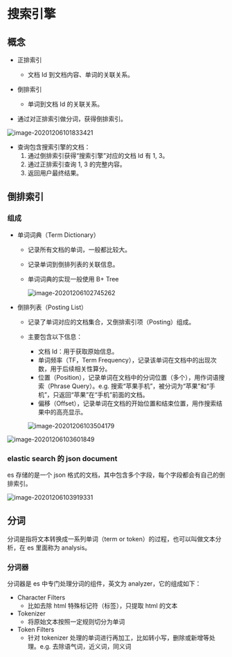 # 搜索引擎



## 概念

- 正排索引

  - 文档 Id 到文档内容、单词的关联关系。

- 倒排索引
  - 单词到文档 Id 的关联关系。

- 通过对正排索引做分词，获得倒排索引。

![image-20201206101833421](https://image-hosting.jellyfishmix.com/20201206101833.png)

- 查询包含搜索引擎的文档：
  1. 通过倒排索引获得“搜索引擎”对应的文档 Id 有 1, 3。
  2. 通过正排索引查询 1, 3 的完整内容。
  3. 返回用户最终结果。



## 倒排索引

### 组成

- 单词词典（Term Dictionary）

  - 记录所有文档的单词，一般都比较大。

  - 记录单词到倒排列表的关联信息。

  - 单词词典的实现一般使用 B+ Tree

    ![image-20201206102745262](https://image-hosting.jellyfishmix.com/20201206102745.png)

- 倒排列表（Posting List）

  - 记录了单词对应的文档集合，又倒排索引项（Posting）组成。

  - 主要包含以下信息：

    - 文档 Id：用于获取原始信息。
    - 单词频率（TF，Term Frequency），记录该单词在文档中的出现次数，用于后续相关性算分。
    - 位置（Position），记录单词在文档中的分词位置（多个），用作词语搜索（Phrase Query）。e.g. 搜索“苹果手机”，被分词为“苹果”和“手机”，只返回“苹果”在“手机”前面的文档。
    - 偏移（Offset），记录单词在文档的开始位置和结束位置，用作搜索结果中的高亮显示。

    ![image-20201206103504179](https://image-hosting.jellyfishmix.com/20201206103504.png)

![image-20201206103601849](https://image-hosting.jellyfishmix.com/20201206103601.png)

### elastic search 的 json document

es 存储的是一个 json 格式的文档，其中包含多个字段，每个字段都会有自己的倒排索引。

![image-20201206103919331](https://image-hosting.jellyfishmix.com/20201206103919.png)

## 分词

分词是指将文本转换成一系列单词（term or token）的过程，也可以叫做文本分析，在 es 里面称为 analysis。

### 分词器

分词器是 es 中专门处理分词的组件，英文为 analyzer，它的组成如下：

- Character Filters
  - 比如去除 html 特殊标记符（标签），只提取 html 的文本
- Tokenizer
  - 将原始文本按照一定规则切分为单词
- Token Filters
  - 针对 tokenizer 处理的单词进行再加工，比如转小写，删除或新增等处理。e.g. 去除语气词，近义词，同义词

